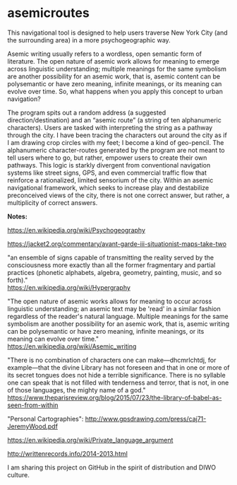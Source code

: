 # asemicroutes

This navigational tool is designed to help users traverse New York City (and the surrounding area) in a more psychogeographic way.<br>

Asemic writing usually refers to a wordless, open semantic form of literature. The open nature of asemic work allows for meaning to emerge across linguistic understanding; multiple meanings for the same symbolism are another possibility for an asemic work, that is, asemic content can be polysemantic or have zero meaning, infinite meanings, or its meaning can evolve over time. So, what happens when you apply this concept to urban navigation?<br>

The program spits out a random address (a suggested direction/destination) and an “asemic route” (a string of ten alphanumeric characters). Users are tasked with interpreting the string as a pathway through the city. I have been tracing the characters out around the city as if I am drawing crop circles with my feet; I become a kind of geo-pencil. The alphanumeric character-routes generated by the program are not meant to tell users where to go, but rather, empower users to create their own pathways. This logic is starkly divergent from conventional navigation systems like street signs, GPS, and even commercial traffic flow that reinforce a rationalized, limited sensorium of the city. Within an asemic navigational framework, which seeks to increase play and destabilize preconceived views of the city, there is not one correct answer, but rather, a multiplicity of correct answers.<br>

<b>Notes:</b><br>

https://en.wikipedia.org/wiki/Psychogeography<br>

https://jacket2.org/commentary/avant-garde-iii-situationist-maps-take-two<br>

"an ensemble of signs capable of transmitting the reality served by the consciousness more exactly than all the former fragmentary and partial practices (phonetic alphabets, algebra, geometry, painting, music, and so forth)."<br>https://en.wikipedia.org/wiki/Hypergraphy<br>

"The open nature of asemic works allows for meaning to occur across linguistic understanding; an asemic text may be 'read' in a similar fashion regardless of the reader's natural language. Multiple meanings for the same symbolism are another possibility for an asemic work, that is, asemic writing can be polysemantic or have zero meaning, infinite meanings, or its meaning can evolve over time."<br>https://en.wikipedia.org/wiki/Asemic_writing<br>

"There is no combination of characters one can make—dhcmrlchtdj, for example—that the divine Library has not foreseen and that in one or more of its secret tongues does not hide a terrible significance. There is no syllable one can speak that is not filled with tenderness and terror, that is not, in one of those languages, the mighty name of a god."<br>
https://www.theparisreview.org/blog/2015/07/23/the-library-of-babel-as-seen-from-within<br>

"Personal Cartographies": http://www.gpsdrawing.com/press/caj71-JeremyWood.pdf<br>

https://en.wikipedia.org/wiki/Private_language_argument<br>

http://writtenrecords.info/2014-2013.html<br>

I am sharing this project on GitHub in the spirit of distribution and DIWO culture.
